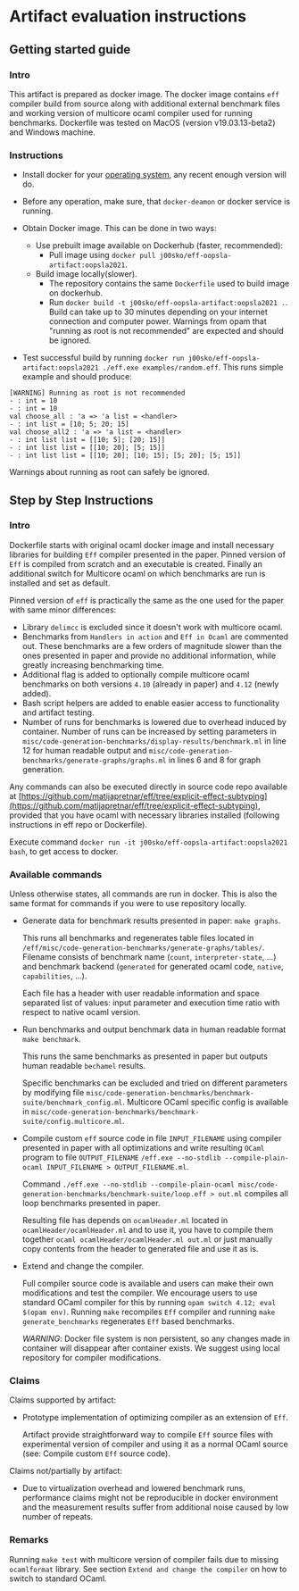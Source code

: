 # Artifact evaluation instructions

## Getting started guide

### Intro

This artifact is prepared as docker image. The docker image contains `eff` compiler build from source along with additional external benchmark files and working version of multicore ocaml compiler used for running benchmarks. Dockerfile was tested on MacOS (version v19.03.13-beta2) and Windows machine.

### Instructions

- Install docker for your [operating system](https://docs.docker.com/engine/install/), any recent enough version will do.
- Before any operation, make sure, that `docker-deamon` or docker service is running.
- Obtain Docker image. This can be done in two ways:

  - Use prebuilt image available on Dockerhub (faster, recommended):
    - Pull image using `docker pull j00sko/eff-oopsla-artifact:oopsla2021`.
  - Build image locally(slower).
    - The repository contains the same `Dockerfile` used to build image on dockerhub.  
    - Run `docker build -t j00sko/eff-oopsla-artifact:oopsla2021 .`. Build can take up to 30 minutes depending on your internet connection and computer power. Warnings from opam that "running as root is not recommended" are expected and should be ignored.

- Test successful build by running `docker run j00sko/eff-oopsla-artifact:oopsla2021 ./eff.exe examples/random.eff`. This runs simple example and should produce:

```
[WARNING] Running as root is not recommended
- : int = 10
- : int = 10
val choose_all : 'a => 'a list = <handler>
- : int list = [10; 5; 20; 15]
val choose_all2 : 'a => 'a list = <handler>
- : int list list = [[10; 5]; [20; 15]]
- : int list list = [[10; 20]; [5; 15]]
- : int list list = [[10; 20]; [10; 15]; [5; 20]; [5; 15]]
```

Warnings about running as root can safely be ignored.

## Step by Step Instructions

### Intro

Dockerfile starts with original ocaml docker image and install necessary libraries for building `Eff` compiler presented in the paper. Pinned version of `Eff` is compiled from scratch and an executable is created. Finally an additional switch for Multicore ocaml on which benchmarks are run is installed and set as default.

Pinned version of `eff` is practically the same as the one used for the paper with same minor differences:

- Library `delimcc` is excluded since it doesn't work with multicore ocaml.
- Benchmarks from `Handlers in action` and  `Eff in Ocaml` are commented out. These benchmarks are a few orders of magnitude slower than the ones presented in paper and provide no additional information, while greatly increasing benchmarking time.
- Additional flag is added to optionally compile multicore ocaml benchmarks on both versions `4.10` (already in paper) and `4.12` (newly added).
- Bash script helpers are added to enable easier access to functionality and artifact testing.
- Number of runs for benchmarks is lowered due to overhead induced by container. Number of runs can be increased by setting parameters in `misc/code-generation-benchmarks/display-results/benchmark.ml` in line 12 for human readable output and `misc/code-generation-benchmarks/generate-graphs/graphs.ml` in lines 6 and 8 for graph generation.

Any commands can also be executed directly in source code repo available at [https://github.com/matijapretnar/eff/tree/explicit-effect-subtyping](https://github.com/matijapretnar/eff/tree/explicit-effect-subtyping), provided that you have ocaml with necessary libraries installed (following instructions in eff repo or Dockerfile).

Execute command `docker run -it j00sko/eff-oopsla-artifact:oopsla2021 bash`, to get access to docker.

### Available commands

Unless otherwise states, all commands are run in docker. This is also the same format for commands if you were to use repository locally.

- Generate data for benchmark results presented in paper:
`make graphs`.

  This runs all benchmarks and regenerates table files located in `/eff/misc/code-generation-benchmarks/generate-graphs/tables/`. Filename consists of benchmark name (`count`, `interpreter-state`, ...) and benchmark backend (`generated` for generated ocaml code, `native`, `capabilities`, ...).

  Each file has a header with user readable information and space separated list of values: input parameter and execution time ratio with respect to native ocaml version.

- Run benchmarks and output benchmark data in human readable format
`make benchmark`.
  
  This runs the same benchmarks as presented in paper but outputs human readable `bechamel` results.

  Specific benchmarks can be excluded and tried on different parameters by modifying file `misc/code-generation-benchmarks/benchmark-suite/benchmark_config.ml`. Multicore OCaml specific config is available in `misc/code-generation-benchmarks/benchmark-suite/config.multicore.ml`.

- Compile custom `eff` source code in file `INPUT_FILENAME` using compiler presented in paper with all optimizations and write resulting `OCaml` program to file `OUTPUT_FILENAME`
`/eff.exe --no-stdlib --compile-plain-ocaml INPUT_FILENAME > OUTPUT_FILENAME.ml`.

  Command `./eff.exe --no-stdlib --compile-plain-ocaml misc/code-generation-benchmarks/benchmark-suite/loop.eff > out.ml` compiles all loop benchmarks presented in paper.

  Resulting file has depends on `ocamlHeader.ml` located in `ocamlHeader/ocamlHeader.ml` and to use it, you have to compile them together `ocaml ocamlHeader/ocamlHeader.ml out.ml` or just manually copy contents from the header to generated file and use it as is. 

- Extend and change the compiler.
  
  Full compiler source code is available and users can make their own modifications and test the compiler. We encourage users to use standard OCaml compiler for this by running `opam switch 4.12; eval $(opam env)`. Running `make` recompiles `Eff` compiler and running `make generate_benchmarks` regenerates `Eff` based benchmarks.
  
  *WARNING*: Docker file system is non persistent, so any changes made in container will disappear after container exists. We suggest using local repository for compiler modifications.

### Claims

Claims supported by artifact:

- Prototype implementation of optimizing compiler as an extension of `Eff`.
  
  Artifact provide straightforward way to compile `Eff` source files with experimental version of compiler and using it as a normal OCaml source (see: Compile custom `Eff` source code).

Claims not/partially by artifact:

- Due to virtualization overhead and lowered benchmark runs, performance claims might not be reproducible in docker environment and the measurement results suffer from additional noise caused by low number of repeats.

### Remarks

Running `make test` with multicore version of compiler fails due to missing `ocamlformat` library. See section `Extend and change the compiler` on how to switch to standard OCaml.

